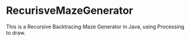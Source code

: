 # RecurisveMazeGenerator

This is a Recursive Backtracing Maze Generator in Java, using Processing to draw.
